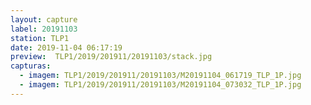 ```yaml
---
layout: capture
label: 20191103
station: TLP1
date: 2019-11-04 06:17:19
preview:  TLP1/2019/201911/20191103/stack.jpg
capturas:
  - imagem: TLP1/2019/201911/20191103/M20191104_061719_TLP_1P.jpg
  - imagem: TLP1/2019/201911/20191103/M20191104_073032_TLP_1P.jpg
---
```

